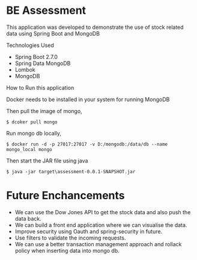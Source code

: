 # BE Assessment

This application was developed to demonstrate the use of stock related data using Spring Boot and MongoDB 

Technologies Used

- Spring Boot 2.7.0
- Spring Data MongoDB
- Lombok
- MongoDB

How to Run this application

Docker needs to be installed in your system for running MongoDB

Then pull the image of mongo,

```shell
$ dcoker pull mongo
```

Run mongo db locally,

```shell
$ docker run -d -p 27017:27017 -v D:/mongodb:/data/db --name mongo_local mongo
```

Then start the JAR file using java

```shell
$ java -jar target\assessment-0.0.1-SNAPSHOT.jar
```

# Future Enchancements
- We can use the Dow Jones API to get the stock data and also push the data back.
- We can build a front end application where we can visualise the data.
- Improve security using Oauth and spring-security in future.
- Use filters to validate the incoming requests.
- We can use a better transaction management approach and rollack policy when inserting data into mongo db. 